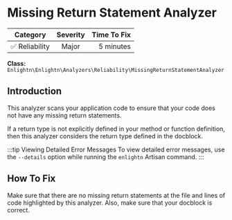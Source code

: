 # Missing Return Statement Analyzer

| Category       | Severity   | Time To Fix  |
| -------------  |:----------:| ------------:|
| :white_check_mark: Reliability | Major     | 5 minutes    |

**Class:** `Enlightn\Enlightn\Analyzers\Reliability\MissingReturnStatementAnalyzer`

## Introduction

This analyzer scans your application code to ensure that your code does not have any missing return statements.

If a return type is not explicitly defined in your method or function definition, then this analyzer considers the return type defined in the docblock.

:::tip Viewing Detailed Error Messages
To view detailed error messages, use the `--details` option while running the `enlightn` Artisan command.
:::

## How To Fix

Make sure that there are no missing return statements at the file and lines of code highlighted by this analyzer. Also, make sure that your docblock is correct.